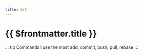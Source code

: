 ```yaml
---
title: Git
---
```



# {{ $frontmatter.title }}

::: tip Commands I use the most 
add, commit, push, pull, rebase 
:::